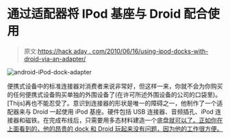 # 通过适配器将 IPod 基座与 Droid 配合使用

> 原文:[https://hack aday . com/2010/06/16/using-ipod-docks-with-droid-via-an-adapter/](https://hackaday.com/2010/06/16/using-ipod-docks-with-droid-via-an-adapter/)

![](../Images/ba03c6568c7ef12d72fd619c0420756b.png "android-iPod-dock-adapter")

便携式设备中的标准连接器对消费者来说非常好，但这样一来，你就不会为你购买的任何便携式设备购买单独的外围设备了(在许可所述外围设备的公司的口袋里)。[Thijs]再也不能忍受了。意识到连接器的形状是唯一的障碍之一，他制作了一个适配器来与 Droid 一起使用 iPod 基座。硬件包括 USB 连接器、音频插孔、iPod 连接器和磁铁。在完成布线后，只需要用多态材料建造一个底盘[就可以了。正如你在上面看到的，他的昂贵的 dock 和 Droid 玩起来没有问题，因为他的工作很方便。](http://hackaday.com/2010/01/19/polymorph-in-practice/)